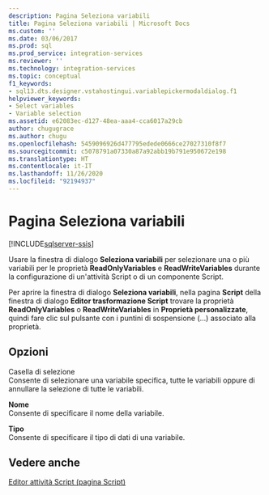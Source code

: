 ```yaml
---
description: Pagina Seleziona variabili
title: Pagina Seleziona variabili | Microsoft Docs
ms.custom: ''
ms.date: 03/06/2017
ms.prod: sql
ms.prod_service: integration-services
ms.reviewer: ''
ms.technology: integration-services
ms.topic: conceptual
f1_keywords:
- sql13.dts.designer.vstahostingui.variablepickermodaldialog.f1
helpviewer_keywords:
- Select variables
- Variable selection
ms.assetid: e62083ec-d127-48ea-aaa4-cca6017a29cb
author: chugugrace
ms.author: chugu
ms.openlocfilehash: 5459096926d477795edede0666ce27027310f8f7
ms.sourcegitcommit: c5078791a07330a87a92abb19b791e950672e198
ms.translationtype: HT
ms.contentlocale: it-IT
ms.lasthandoff: 11/26/2020
ms.locfileid: "92194937"
---
```

# <a name="select-variables-page"></a>Pagina Seleziona variabili

[!INCLUDE[sqlserver-ssis](../../includes/applies-to-version/sqlserver-ssis.md)]


  Usare la finestra di dialogo **Seleziona variabili** per selezionare una o più variabili per le proprietà **ReadOnlyVariables** e **ReadWriteVariables** durante la configurazione di un'attività Script o di un componente Script.  
  
 Per aprire la finestra di dialogo **Seleziona variabili**, nella pagina **Script** della finestra di dialogo **Editor trasformazione Script** trovare la proprietà **ReadOnlyVariables** o **ReadWriteVariables** in **Proprietà personalizzate**, quindi fare clic sul pulsante con i puntini di sospensione (...) associato alla proprietà.  
  
## <a name="options"></a>Opzioni  
 Casella di selezione  
 Consente di selezionare una variabile specifica, tutte le variabili oppure di annullare la selezione di tutte le variabili.  
  
 **Nome**  
 Consente di specificare il nome della variabile.  
  
 **Tipo**  
 Consente di specificare il tipo di dati di una variabile.  
  
## <a name="see-also"></a>Vedere anche  
 [Editor attività Script &#40;pagina Script&#41;](./script-task.md)  
  
